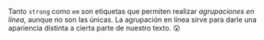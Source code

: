 Tanto `strong` como `em` son etiquetas que permiten realizar _agrupaciones en línea_, aunque no son las únicas. La agrupación en línea sirve para darle una apariencia distinta a cierta parte de nuestro texto. :open_mouth: